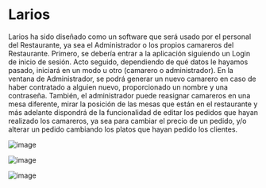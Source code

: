 # Larios
Larios ha sido diseñado como un software que será usado por el personal del Restaurante, ya sea el Administrador o los propios camareros del Restaurante. 
Primero, se debería entrar a la aplicación siguiendo un Login de inicio de sesión. 
Acto seguido, dependiendo de qué datos le hayamos pasado, iniciará en un modo u otro (camarero o administrador). 
En la ventana de Administrador, se podrá generar un nuevo camarero en caso de haber contratado a alguien nuevo, proporcionado un nombre y una contraseña. 
También, el administrador puede reasignar camareros en una mesa diferente, mirar la posición de las mesas que están en el restaurante y 
más adelante dispondrá de la funcionalidad de editar los pedidos que hayan realizado los camareros, ya sea para cambiar el precio de un pedido, 
y/o alterar un pedido cambiando los platos que hayan pedido los clientes.


![image](https://user-images.githubusercontent.com/47225340/174985126-8d6bcc5b-1c59-479e-837f-affd4d4a12d1.png)

![image](https://user-images.githubusercontent.com/47225340/174985253-2835812c-0833-4512-94ea-2fa5e83ae840.png)

![image](https://user-images.githubusercontent.com/47225340/174985354-d3ce0525-671c-4658-9cab-46bc0f193769.png)


